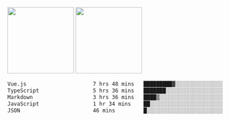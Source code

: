 <img src="https://github-readme-stats.vercel.app/api?username=Dream4ever&count_private=true&show_icons=true&theme=tokyonight" height="150" /> <img src="https://github-readme-stats.vercel.app/api/top-langs/?username=Dream4ever&count_private=true&show_icons=true&theme=tokyonight&langs_count=5&layout=compact" height="150" />

<!--START_SECTION:waka-->

```txt
Vue.js                     7 hrs 48 mins   █████████▓░░░░░░░░░░░░░░░   38.11 %
TypeScript                 5 hrs 36 mins   ███████░░░░░░░░░░░░░░░░░░   27.38 %
Markdown                   3 hrs 36 mins   ████▒░░░░░░░░░░░░░░░░░░░░   17.58 %
JavaScript                 1 hr 34 mins    ██░░░░░░░░░░░░░░░░░░░░░░░   07.66 %
JSON                       46 mins         █░░░░░░░░░░░░░░░░░░░░░░░░   03.79 %
```

<!--END_SECTION:waka-->
